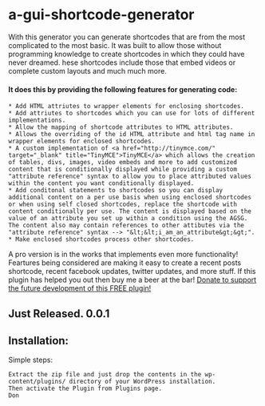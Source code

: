 a-gui-shortcode-generator
=========================
With this generator you can generate shortcodes that are from the most complicated to the most basic.  It was built to allow those without programming knowledge to create shortcodes in which they could have never dreamed.
hese shortcodes include those that embed videos or complete custom layouts and much much more.
 #### It does this by providing the following features for generating code: ####
    * Add HTML attriutes to wrapper elements for enclosing shortcodes.
    * Add attriutes to shortcodes which you can use for lots of different implementations.
    * Allow the mapping of shortcode attributes to HTML attributes.
    * Allows the overriding of the id HTML attribute and html tag name in wrapper elements for enclosed shortcodes.
    * A custom implementation of <a href="http://tinymce.com/" target="_blank" title="TinyMCE">TinyMCE</a> which allows the creation of tables, divs, images, video embeds and more to add customized content that is conditionally displayed while providing a custom "attribute reference" syntax to allow you to place attributed values within the content you want conditionally displayed.
    * Add conditonal statements to shortcodes so you can display additional content on a per use basis when using enclosed shortcodes or when using self closed shortcodes, replace the shortcode with content conditionally per use. The content is displayed based on the value of an attribute you set up within a condition using the AGSG. The content also may contain references to other attibutes via the "attribute reference" syntax --> "&lt;&lt;i_am_an_attribute&gt;&gt;".
    * Make enclosed shortcodes process other shortcodes.
   
A pro version is in the works that implements even more functionality!  Feartures being considered are making it easy to create a recent posts shortcode, recent facebook updates, twitter updates, and more stuff.
 If this plugin has helped you out then buy me a beer at the bar! <a target="_blank" href="https://www.paypal.com/us/cgi-bin/webscr?cmd=_flow&SESSION=MbR34ArD7X0ecLR9elSOxj9ZNg5JSTHtJsdhcajRVGkmR48AW6EMhoU4uju&dispatch=5885d80a13c0db1f8e263663d3faee8d66f31424b43e9a70645c907a6cbd8fb4" title="Buy me a Beer!">Donate to support the future development of this FREE plugin!</a>

## Just Released. 0.0.1

## Installation:
Simple steps:

    Extract the zip file and just drop the contents in the wp-content/plugins/ directory of your WordPress installation.
    Then activate the Plugin from Plugins page.
    Don